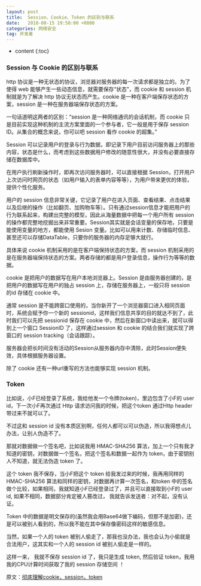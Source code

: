 ```yaml
---
layout: post
title:  Session、Cookie、Token 的区别与联系
date:   2018-08-15 19:58:00 +0800
categories: 网络安全
tag: 开发者
---
```


* content
{:toc}

### Session 与 Cookie 的区别与联系

http 协议是一种无状态的协议，浏览器对服务器的每一次请求都是独立的。为了使得 web 能够产生一些动态信息，就需要保存“状态”，而 cookie 和 session 机制就是为了解决 http 协议无状态而产生。cookie 是一种在客户端保存状态的方案，session 是一种在服务器端保存状态的方案。

一句话道明这两者的区别：“session 是一种网络通讯的会话机制，而 cookie 只是目前实现这种机制的主流方案里面的一个参与者，它一般是用于保存 session ID。从集合的概念来说，你可以吧 session 看作 cookie 的超集。”

Session 可以记录用户的登录与行为数据，即记录下用户目前访问服务器上的那些内容，状态是什么，而考虑到这些数据用户修改的随意性很大，并没有必要直接存储在数据库中。

在用户执行刷新操作时，即再次访问服务器时，可以直接根据 Session，打开用户上次访问时网页的状态（如用户输入的表单内容等等），为用户带来更优的体验，提供个性化服务。

用户的 session 信息非常关键，它记录了用户在进入页面、查看结果、点击结果以及后继的操作（比如翻页、加购物车等）。只有通过session信息才能把用户的行为联系起来，构建出完整的模型，因此从海量数据中把每一个用户所有 session 的操作都完整地挖掘出来非常重要。Session其实就是会话变量的保存地，只要是能使用变量的地方，都能使用 Sesion 变量。比如可以用来计数、存储临时信息、甚至还可以存储DataTable，只要你的服务器的内存足够大就行。

具体来说 cookie 机制采用的是在客户端保持状态的方案，而 session 机制采用的是在服务器端保持状态的方案。两者存储的都是用户登录信息，操作行为等等的数据。

cookie 是把用户的数据写在用户本地浏览器上。Session 是由服务器创建的，是把用户的数据写在用户的独占 session 上，存储在服务器上，一般只将 session 的id 存储在 cookie 中。

通常 session 是不能跨窗口使用的，当你新开了一个浏览器窗口进入相同页面时，系统会赋予你一个新的 sessionid，这样我们信息共享的目的就达不到了，此时我们可以先把 sessionid 保存在 cookie 中，然后在新窗口中读出来，就可以得到上一个窗口 SessionID 了，这样通过session 和 cookie 的结合我们就实现了跨窗口的 session tracking（会话跟踪）。

服务器会把长时间没有活动的Session从服务器内存中清除，此时Session便失效，具体根据服务器设置。

除了 cookie 还有一种url重写的方法也能够实现 session 机制。

### Token

比如说，小F已经登录了系统，我给他发一个令牌(token)，里边包含了小F的 user id，下一次小F再次通过 Http 请求访问我的时候，把这个token 通过Http header 带过来不就可以了。

不过这和 session id 没有本质区别啊，任何人都可以可以伪造，所以我得想点儿办法，让别人伪造不了。

那就对数据做一个签名吧，比如说我用 HMAC-SHA256 算法，加上一个只有我才知道的密钥，对数据做一个签名，把这个签名和数据一起作为 token，由于密钥别人不知道，就无法伪造 token 了。

这个 token 我不保存，当小F把这个 token 给我发过来的时候，我再用同样的 HMAC-SHA256 算法和同样的密钥，对数据再计算一次签名，和token 中的签名做个比较，如果相同，我就知道小F已经登录过了，并且可以直接取到小F的 user id, 如果不相同，数据部分肯定被人篡改过， 我就告诉发送者：对不起，没有认证。

Token 中的数据是明文保存的(虽然我会用Base64做下编码，但那不是加密)，还是可以被别人看到的，所以我不能在其中保存像密码这样的敏感信息。

当然，如果一个人的 token 被别人偷走了，那我也没办法，我也会认为小偷就是合法用户，这其实和一个人的 session id 被别人偷走是一样的。

这样一来， 我就不保存 session id 了，我只是生成 token, 然后验证 token，我用我的CPU计算时间获取了我的 session 存储空间 ！

原文：[彻底理解cookie，session，token](https://www.cnblogs.com/moyand/p/9047978.html)
